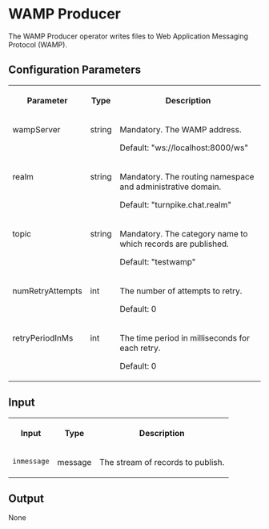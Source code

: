 <!-- loiof6479feedf6740faa96f354a457f7b6e -->

# WAMP Producer

The WAMP Producer operator writes files to Web Application Messaging Protocol \(WAMP\).



<a name="loiof6479feedf6740faa96f354a457f7b6e__section_sq1_nf3_vdb"/>

## Configuration Parameters


<table>
<tr>
<th valign="top">

Parameter

</th>
<th valign="top">

Type

</th>
<th valign="top">

Description

</th>
</tr>
<tr>
<td valign="top">

wampServer

</td>
<td valign="top">

string

</td>
<td valign="top">

Mandatory. The WAMP address.

Default: "ws://localhost:8000/ws"

</td>
</tr>
<tr>
<td valign="top">

realm

</td>
<td valign="top">

string

</td>
<td valign="top">

Mandatory. The routing namespace and administrative domain.

Default: "turnpike.chat.realm"

</td>
</tr>
<tr>
<td valign="top">

topic

</td>
<td valign="top">

string

</td>
<td valign="top">

Mandatory. The category name to which records are published.

Default: "testwamp"

</td>
</tr>
<tr>
<td valign="top">

numRetryAttempts

</td>
<td valign="top">

int

</td>
<td valign="top">

The number of attempts to retry.

Default: 0

</td>
</tr>
<tr>
<td valign="top">

retryPeriodInMs

</td>
<td valign="top">

int

</td>
<td valign="top">

The time period in milliseconds for each retry.

Default: 0

</td>
</tr>
</table>



<a name="loiof6479feedf6740faa96f354a457f7b6e__section_knq_5f3_vdb"/>

## Input


<table>
<tr>
<th valign="top">

Input

</th>
<th valign="top">

Type

</th>
<th valign="top">

Description

</th>
</tr>
<tr>
<td valign="top">

`inmessage` 

</td>
<td valign="top">

message

</td>
<td valign="top">

The stream of records to publish.

</td>
</tr>
</table>



<a name="loiof6479feedf6740faa96f354a457f7b6e__section_swc_cg3_vdb"/>

## Output

None

